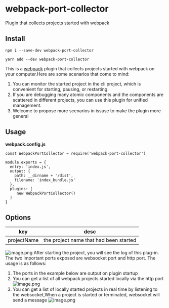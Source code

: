 # webpack-port-collector
Plugin that collects projects started with webpack
## Install
```
npm i --save-dev webpack-port-collector
```
```
yarn add --dev webpack-port-collector
```
This is a [webpack](http://webpack.js.org/) plugin that collects projects started with webpack on your computer.Here are some scenarios that come to mind:

1. You can monitor the started project in the cli project, which is convenient for starting, pausing, or restarting.
2. If you are debugging many atomic components and the components are scattered in different projects, you can use this plugin for unified management.
3. Welcome to propose more scenarios in issuse to make the plugin more general
## Usage
**webpack.config.js**
```
const WebpackPortCollector = require('webpack-port-collector')

module.exports = {
  entry: 'index.js',
  output: {
    path: __dirname + '/dist',
    filename: 'index_bundle.js'
  },
  plugins: [
     new WebpackPortCollector()
  ]
}
```
## Options
| **key** | **desc** |
| --- | --- |
| projectName | the project name that had been started |

![image.png](https://cdn.nlark.com/yuque/0/2023/png/413251/1688028790318-dcb8aa65-0f18-4636-97cd-eb873b4e422d.png#averageHue=%230b0d14&clientId=u54d494a3-e6a1-4&from=paste&id=u90331f88&originHeight=741&originWidth=997&originalType=url&ratio=2&rotation=0&showTitle=false&size=805599&status=done&style=none&taskId=u3e123db9-02fe-4020-8420-9f47fb4f629&title=) After starting the project, you will see the log of this plug-in. The two important ports exposed are websocket port and http port. The usage is as follows:

1. The ports in the example below are output on plugin startup
2. You can get a list of all webpack projects started locally via the http port ![image.png](https://cdn.nlark.com/yuque/0/2023/png/413251/1688028789630-e28c1c27-78c2-47a8-8b09-caccfd923c3a.png#averageHue=%23cdcdd2&clientId=u54d494a3-e6a1-4&from=paste&id=u19fcd592&originHeight=318&originWidth=818&originalType=url&ratio=2&rotation=0&showTitle=false&size=53052&status=done&style=none&taskId=u5b5522a4-1fe9-48eb-b1bd-466f83401e7&title=)
3. You can get a list of locally started projects in real time by listening to the websocket,When a project is started or terminated, websocket will send a message ![image.png](https://cdn.nlark.com/yuque/0/2023/png/413251/1688028789697-94414979-6f84-4c25-8a60-3202b2436c19.png#averageHue=%23d6d7db&clientId=u54d494a3-e6a1-4&from=paste&id=u1477d0da&originHeight=853&originWidth=1312&originalType=url&ratio=2&rotation=0&showTitle=false&size=153819&status=done&style=none&taskId=uac4d3e4a-60d0-42ae-91d4-6a3bdf4da87&title=)

